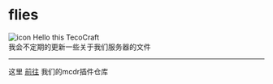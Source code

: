 # flies
![icon](icon.png)
Hello this TecoCraft<br/>
我会不定期的更新一些关于我们服务器的文件

-----
这里 [前往](plugin) 我们的mcdr插件仓库

